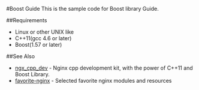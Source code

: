 #Boost Guide
This is the sample code for Boost library Guide.

##Requirements
* Linux or other UNIX like
* C++11(gcc 4.6 or later)
* Boost(1.57 or later)

##See Also
* [ngx_cpp_dev](https://github.com/chronolaw/ngx_cpp_dev) - Nginx cpp development kit, with the power of C++11 and Boost Library.
* [favorite-nginx](https://github.com/chronolaw/favorite-nginx) - Selected favorite nginx modules and resources
